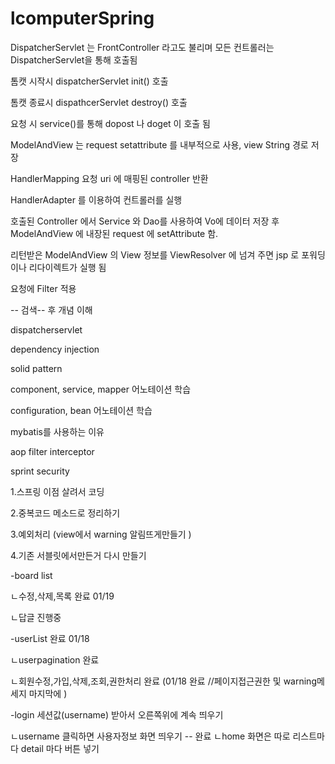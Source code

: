 # lcomputerSpring
DispatcherServlet 는 FrontController 라고도 불리며 모든 컨트롤러는 DispatcherServlet을 통해 호출됨

톰캣 시작시 dispatcherServlet init() 호출

톰캣 종료시 dispathcerServlet destroy() 호출

요청 시 service()를 통해 dopost 나 doget 이 호출 됨

ModelAndView 는 request setattribute 를 내부적으로 사용, view String 경로 저장

HandlerMapping 요청 uri 에 매핑된 controller 반환

HandlerAdapter 를 이용하여 컨트롤러를 실행

호출된 Controller 에서 Service 와 Dao를 사용하여 Vo에 데이터 저장 후 ModelAndView 에 내장된 request 에 setAttribute 함.

리턴받은 ModelAndView 의 View 정보를 ViewResolver 에 넘겨 주면 jsp 로 포워딩이나 리다이렉트가 실행 됨

요청에 Filter 적용


-- 검색-- 후 개념 이해 

dispatcherservlet

dependency injection

solid pattern

component, service, mapper 어노테이션 학습

configuration, bean 어노테이션 학습

mybatis를 사용하는 이유

aop filter interceptor

sprint security





 
 

1.스프링 이점 살려서 코딩 

2.중복코드 메소드로 정리하기 

3.예외처리 (view에서 warning 알림뜨게만들기 ) 

4.기존 서블릿에서만든거 다시 만들기 

-board list 

ㄴ수정,삭제,목록 완료 01/19

ㄴ답글 진행중 

-userList 완료 01/18

ㄴuserpagination 완료 

ㄴ회원수정,가입,삭제,조회,권한처리 완료 (01/18 완료 //페이지접근권한 및 warning메세지  마지막에 )
 

-login 세션값(username) 받아서 오른쪽위에 계속 띄우기 

 ㄴusername 클릭하면 사용자정보 화면 띄우기  -- 완료 
 ㄴhome 화면은 따로 리스트마다 detail 마다 버튼 넣기 
